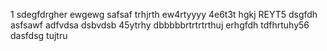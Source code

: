 1
sdegfdrgher
ewgewg
safsaf
trhjrth
ew4rtyyyy
4e6t3t
hgkj
REYT5
dsgfdh
asfsawf
adfvdsa
dsbvdsb
45ytrhy
dbbbbbrtrtrtrthuj
 erhgfdh
tdfhrtuhy56
dasfdsg
tujtru
